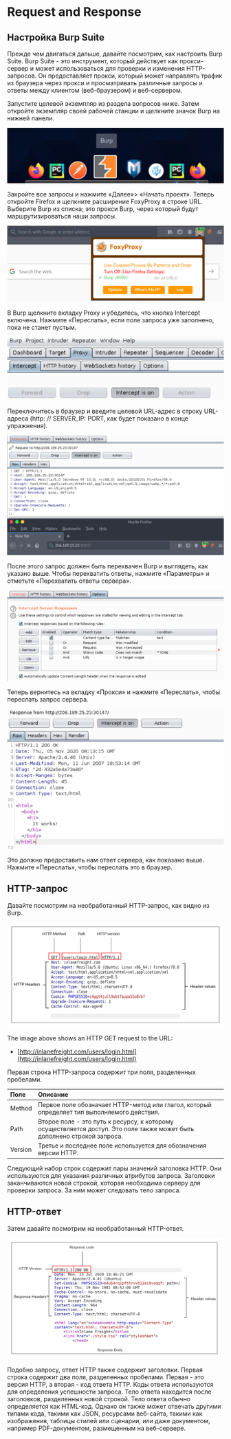# Request and Response

## Настройка Burp Suite

Прежде чем двигаться дальше, давайте посмотрим, как настроить Burp Suite. Burp Suite - это инструмент, который действует как прокси-сервер и может использоваться для проверки и изменения HTTP-запросов. Он предоставляет прокси, который может направлять трафик из браузера через прокси и просматривать различные запросы и ответы между клиентом \(веб-браузером\) и веб-сервером.

Запустите целевой экземпляр из раздела вопросов ниже. Затем откройте экземпляр своей рабочей станции и щелкните значок Burp на нижней панели.

![](../../.gitbook/assets/image%20%2815%29.png)

Закройте все запросы и нажмите «Далее»&gt; «Начать проект». Теперь откройте Firefox и щелкните расширение FoxyProxy в строке URL. Выберите Burp из списка; это прокси Burp, через который будут маршрутизироваться наши запросы.

![](../../.gitbook/assets/image%20%2816%29.png)

В Burp щелкните вкладку Proxy и убедитесь, что кнопка Intercept включена. Нажмите «Переслать», если поле запроса уже заполнено, пока не станет пустым.

![](../../.gitbook/assets/image%20%2814%29.png)

Переключитесь в браузер и введите целевой URL-адрес в строку URL-адреса \(http: // SERVER\_IP: PORT, как будет показано в конце упражнения\).

![](../../.gitbook/assets/image%20%2820%29.png)

После этого запрос должен быть перехвачен Burp и выглядеть, как указано выше. Чтобы перехватить ответы, нажмите «Параметры» и отметьте «Перехватить ответы сервера».

![](../../.gitbook/assets/image%20%2821%29.png)

Теперь вернитесь на вкладку «Прокси» и нажмите «Переслать», чтобы переслать запрос сервера.

![](../../.gitbook/assets/image%20%2819%29.png)

Это должно предоставить нам ответ сервера, как показано выше. Нажмите «Переслать», чтобы переслать это в браузер.

## HTTP-запрос

Давайте посмотрим на необработанный HTTP-запрос, как видно из Burp.

![](../../.gitbook/assets/image%20%2825%29.png)

The image above shows an HTTP GET request to the URL:

* [http://inlanefreight.com/users/login.html](http://inlanefreight.com/users/login.html)

Первая строка HTTP-запроса содержит три поля, разделенных пробелами.

| Поле | Описание |
| :--- | :--- |
| Method | Первое поле обозначает HTTP-метод или глагол, который определяет тип выполняемого действия. |
| Path | Второе поле - это путь к ресурсу, к которому осуществляется доступ. Это поле также может быть дополнено строкой запроса. |
| Version | Третье и последнее поле используется для обозначения версии HTTP. |

Следующий набор строк содержит пары значений заголовка HTTP. Они используются для указания различных атрибутов запроса. Заголовки заканчиваются новой строкой, которая необходима серверу для проверки запроса. За ним может следовать тело запроса.

## HTTP-ответ

Затем давайте посмотрим на необработанный HTTP-ответ.

![](../../.gitbook/assets/image%20%2817%29.png)

Подобно запросу, ответ HTTP также содержит заголовки. Первая строка содержит два поля, разделенных пробелами. Первая - это версия HTTP, а вторая - код ответа HTTP. Коды ответа используются для определения успешности запроса. Тело ответа находится после заголовков, разделенных новой строкой. Тело ответа обычно определяется как HTML-код. Однако он также может отвечать другими типами кода, такими как JSON, ресурсами веб-сайта, такими как изображения, таблицы стилей или сценарии, или даже документом, например PDF-документом, размещенным на веб-сервере.


